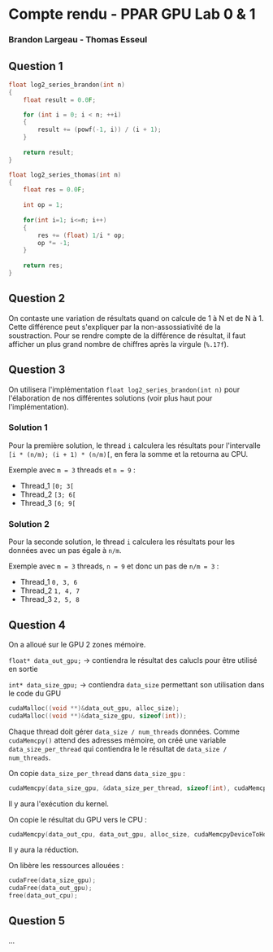 # Compte rendu - PPAR GPU Lab 0 & 1

### Brandon Largeau - Thomas Esseul

## Question 1

```C
float log2_series_brandon(int n)
{
	float result = 0.0F;

	for (int i = 0; i < n; ++i)
	{
		result += (powf(-1, i)) / (i + 1);
	}
	
	return result;
}

float log2_series_thomas(int n)
{
	float res = 0.0F;
	
    int op = 1;
	
    for(int i=1; i<=n; i++)
	{
        res += (float) 1/i * op;
        op *= -1;
    }
	
	return res;
}
```

## Question 2

On contaste une variation de résultats quand on calcule de 1 à N et de N à 1. Cette différence peut s'expliquer par la non-assossiativité de la soustraction. Pour se rendre compte de la différence de résultat, il faut afficher un plus grand nombre de chiffres après la virgule (`%.17f`).

## Question 3

On utilisera l'implémentation ``float log2_series_brandon(int n)`` pour l'élaboration de nos différentes solutions (voir plus haut pour l'implémentation).

### Solution 1

Pour la première solution, le thread ``i`` calculera les résultats pour l'intervalle `[i * (n/m); (i + 1) * (n/m)[`, en fera la somme et la retourna au CPU.

Exemple avec ``m = 3`` threads et ``n = 9`` : 

- Thread_1 ``[0; 3[``
- Thread_2 ``[3; 6[``
- Thread_3 ``[6; 9[``

### Solution 2

Pour la seconde solution, le thread ``i`` calculera les résultats pour les données avec un pas égale à ``n/m``.

Exemple avec ``m = 3`` threads, ``n = 9`` et donc un pas de ``n/m = 3`` :

- Thread_1 ``0, 3, 6``
- Thread_2 ``1, 4, 7``
- Thread_3 ``2, 5, 8``

## Question 4

On a alloué sur le GPU 2 zones mémoire.

``float* data_out_gpu;`` -> contiendra le résultat des calucls pour être utilisé en sortie

``int* data_size_gpu;`` -> contiendra ``data_size`` permettant son utilisation dans le code du GPU

```C
cudaMalloc((void **)&data_out_gpu, alloc_size);
cudaMalloc((void **)&data_size_gpu, sizeof(int));
```

Chaque thread doit gérer ``data_size / num_threads`` données.
Comme ``cudaMemcpy()`` attend des adresses mémoire, on créé une variable ``data_size_per_thread`` qui contiendra le le résultat de ``data_size / num_threads``.

On copie ``data_size_per_thread`` dans ``data_size_gpu`` :

```C
cudaMemcpy(data_size_gpu, &data_size_per_thread, sizeof(int), cudaMemcpyHostToDevice);
```

Il y aura l'exécution du kernel.

On copie le résultat du GPU vers le CPU :

```C
cudaMemcpy(data_out_cpu, data_out_gpu, alloc_size, cudaMemcpyDeviceToHost);
```

Il y aura la réduction.

On libère les ressources allouées :

```C
cudaFree(data_size_gpu);
cudaFree(data_out_gpu);
free(data_out_cpu);
```

## Question 5

...
